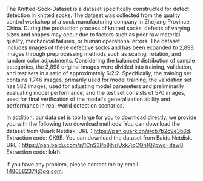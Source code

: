The Knitted-Sock-Dataset is a dataset specifically constructed for defect detection in knitted socks. The dataset was collected from the quality control workshop of a sock manufacturing company in Zhejiang Province, China. During the production process of knitted socks, defects of varying sizes and shapes may occur due to factors such as poor raw material quality, mechanical failures, or human operational errors. The dataset includes images of these defective socks and has been expanded to 2,898 images through preprocessing methods such as scaling, rotation, and random color adjustments.
Considering the balanced distribution of sample categories, the 2,898 original images were divided into training, validation, and test sets in a ratio of approximately 6:2:2. Specifically, the training set contains 1,746 images, primarily used for model training; the validation set has 582 images, used for adjusting model parameters and preliminarily evaluating model performance; and the test set consists of 570 images, used for final verification of the model's generalization ability and performance in real-world detection scenarios.

In addition, our data set is too large for you to download directly, we provide you with the following two download methods.
You can download the dataset from Quark Netdisk. URL：https://pan.quark.cn/s/cb7b2c9e3b6d. Extraction code: CK9B.
You can download the dataset from Baidu Netdisk. URL：https://pan.baidu.com/s/1CnS3Pb8jhsiUxk7jqCQn1Q?pwd=daw8. Extraction code: k4rh.

If you have any problem, please contact me by email：1480582374@qq.com.
